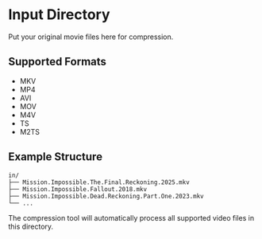 # Input Directory

Put your original movie files here for compression.

## Supported Formats

- MKV
- MP4
- AVI
- MOV
- M4V
- TS
- M2TS

## Example Structure

```text
in/
├── Mission.Impossible.The.Final.Reckoning.2025.mkv
├── Mission.Impossible.Fallout.2018.mkv
├── Mission.Impossible.Dead.Reckoning.Part.One.2023.mkv
└── ...
```

The compression tool will automatically process all supported video files in this directory.
